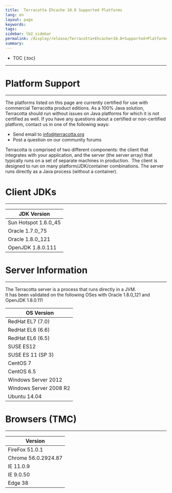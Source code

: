 ```yaml
---
title:  Terracotta Ehcache 10.0 Supported Platforms  
lang: en
layout: page
keywords:
tags:
sidebar: lb2_sidebar
permalink: /display/release/Terracotta+Ehcache+10.0+Supported+Platforms.html
summary:
---
```




* TOC
{:toc}




----------------------------------------------------------------------------------------------------------------------------------------------------------------------------------------------------------------------------------------------------------------------------------------------------------------------------------------------------------------------------------------------------------------------------------------------------------------------------------------------------------------------------------

# Platform Support
----------------

The platforms listed on this page are currently certified for use with commercial Terracotta product editions. As a 100% Java solution, Terracotta should run without issues on Java platforms for which it is not certified as well. If you have any questions about a certified or non-certified platform, contact us in one of the following ways:  
  

*   Send email to [info@terracotta.org](mailto:info@terracotta.org)
*   Post a question on our community forums

Terracotta is comprised of two different components: the client that integrates with your application, and the server (the server array) that typically runs on a set of separate machines in production.  The client is designed to run on many platform/JDK/container combinations. The server runs directly as a Java process (without a container).

# Client JDKs
-----------

| JDK Version |
| --- |
| Sun Hotspot 1.6.0\_45 |
| Oracle 1.7.0\_75 |
| Oracle 1.8.0\_121 |
| OpenJDK 1.8.0.111 |

# Server Information
------------------

The Terracotta server is a process that runs directly in a JVM.  
It has been validated on the following OSes with Oracle 1.8.0\_121 and OpenJDK 1.8.0.111  

|  OS Version |
| --- |
| RedHat EL7 (7.0) |
| RedHat EL6 (6.6) |
| RedHat EL6 (6.5) |
| SUSE ES12 |
| SUSE ES 11 (SP 3) |
| CentOS 7 |
| CentOS 6.5 |
| Windows Server 2012 |
| Windows Server 2008 R2 |
| Ubuntu 14.04 |

# Browsers (TMC)
--------------

| Version |
| --- |
| FireFox 51.0.1 |
| Chrome 56.0.2924.87 |
| IE 11.0.9 |
| IE 9.0.50 |
| Edge 38 |


